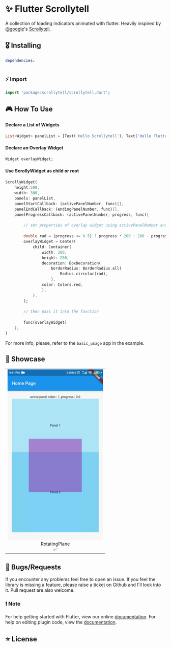 # ✨ Flutter  Scrollytell


A collection of loading indicators animated with flutter. Heavily inspired by [@google](https://github.com/google)'s [Scrollytell](https://github.com/google/scrollytell).

## 🎖 Installing

```yaml
dependencies:
  
```

### ⚡️ Import

```dart
import 'package:scrollytell/scrollytell.dart';
```

## 🎮 How To Use
#### Declare a List of Widgets
```dart
List<Widget> panelList = [Text('Hello Scrollytell'), Text('Hello Flutter')];
```
#### Declare an Overlay Widget
```dart
Widget overlayWidget;
```
#### Use ScrollyWidget as child or root
```dart
ScrollyWidget(
    height:500,
    width: 300,
    panels: panelList,
    panelStartCallback: (activePanelNumber, func){},
    panelEndCallback: (endingPanelNumber, func){},
    panelProgressCallback: (activePanelNumber, progress, func){
    
        // set properties of overlay widget using activePanelNumber and progress
        
        double rad = (progress <= 0.5) ? progress * 200 : 200 - progress * 200;
        overlayWidget = Center(
            child: Container(
                width: 200,
                height: 200,
                decoration: BoxDecoration(
                    borderRadius: BorderRadius.all(
                        Radius.circular(rad),
                    ),
                color: Colors.red,
                ),
            ),
        );
        
        // then pass it into the function
        
        func(overlayWidget)
    },
)
```

For more info, please, refer to the `basic_usage` app in the example.

## 🚀 Showcase

<table>
  <tr>
    <td align="center">
      <img src="https://raw.githubusercontent.com/mdg-iitr/scrollytell/master/screenshots/BasicUsage.gif" width="300px">
      <br />
      RotatingPlane
      <br />
      ✅
    </td>
  </tr>
</table>


## 🐛 Bugs/Requests

If you encounter any problems feel free to open an issue. If you feel the library is
missing a feature, please raise a ticket on Github and I'll look into it.
Pull request are also welcome.

### ❗️ Note

For help getting started with Flutter, view our online [documentation](https://flutter.io/).
For help on editing plugin code, view the [documentation](https://flutter.io/platform-plugins/#edit-code).

## ⭐️ License

